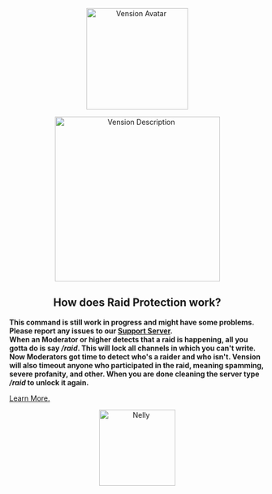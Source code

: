 <p align="center">
    <img width="200" src="https://cdn.discordapp.com/attachments/1033407106725970014/1037755050686169118/imageedit_1_9874212136.png" alt="Vension Avatar">
</p>
<p align="center">
    <img width="325" src="https://cdn.discordapp.com/attachments/1033407106725970014/1037775499235176498/imageedit_3_3533292139.png" alt="Vension Description">
</p>

<h2 align="center">How does Raid Protection work?</h2>

**This command is still work in progress and might have some problems. Please report any issues to our [Support Server](https://discord.gg/r2XgZRFnpv).  
When an Moderator or higher detects that a raid is happening, all you gotta do is say ***/raid***. This will lock all channels in which you can't write. Now Moderators got time to detect who's a raider and who isn't. Vension will also timeout anyone who participated in the raid, meaning spamming, severe profanity, and other. When you are done cleaning the server type ***/raid*** to unlock it again.**

[Learn More.](https://discord.gg/r2XgZRFnpv)

<p align="center">
    <img width="150" src="https://cdn.discordapp.com/attachments/1033407106725970014/1037827713240670299/1121-garbage.gif" alt="Nelly">
</p>
